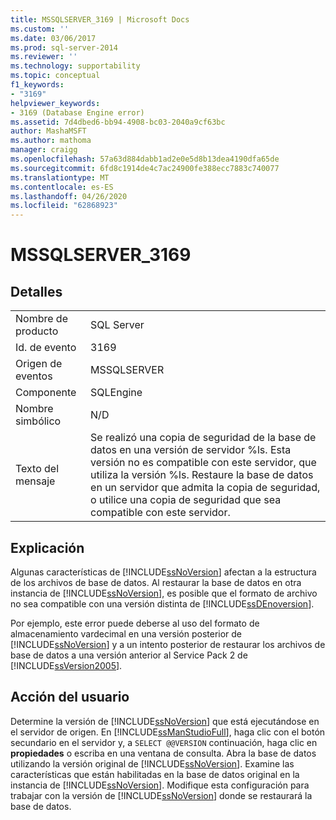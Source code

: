 ```yaml
---
title: MSSQLSERVER_3169 | Microsoft Docs
ms.custom: ''
ms.date: 03/06/2017
ms.prod: sql-server-2014
ms.reviewer: ''
ms.technology: supportability
ms.topic: conceptual
f1_keywords:
- "3169"
helpviewer_keywords:
- 3169 (Database Engine error)
ms.assetid: 7d4dbed6-bb94-4908-bc03-2040a9cf63bc
author: MashaMSFT
ms.author: mathoma
manager: craigg
ms.openlocfilehash: 57a63d884dabb1ad2e0e5d8b13dea4190dfa65de
ms.sourcegitcommit: 6fd8c1914de4c7ac24900fe388ecc7883c740077
ms.translationtype: MT
ms.contentlocale: es-ES
ms.lasthandoff: 04/26/2020
ms.locfileid: "62868923"
---
```

# <a name="mssqlserver_3169"></a>MSSQLSERVER_3169
    
## <a name="details"></a>Detalles  
  
|||  
|-|-|  
|Nombre de producto|SQL Server|  
|Id. de evento|3169|  
|Origen de eventos|MSSQLSERVER|  
|Componente|SQLEngine|  
|Nombre simbólico|N/D|  
|Texto del mensaje|Se realizó una copia de seguridad de la base de datos en una versión de servidor %ls. Esta versión no es compatible con este servidor, que utiliza la versión %ls. Restaure la base de datos en un servidor que admita la copia de seguridad, o utilice una copia de seguridad que sea compatible con este servidor.|  
  
## <a name="explanation"></a>Explicación  
 Algunas características de [!INCLUDE[ssNoVersion](../../includes/ssnoversion-md.md)] afectan a la estructura de los archivos de base de datos. Al restaurar la base de datos en otra instancia de [!INCLUDE[ssNoVersion](../../includes/ssnoversion-md.md)], es posible que el formato de archivo no sea compatible con una versión distinta de [!INCLUDE[ssDEnoversion](../../includes/ssdenoversion-md.md)].  
  
 Por ejemplo, este error puede deberse al uso del formato de almacenamiento vardecimal en una versión posterior de [!INCLUDE[ssNoVersion](../../includes/ssnoversion-md.md)] y a un intento posterior de restaurar los archivos de base de datos a una versión anterior al Service Pack 2 de [!INCLUDE[ssVersion2005](../../includes/ssversion2005-md.md)].  
  
## <a name="user-action"></a>Acción del usuario  
 Determine la versión de [!INCLUDE[ssNoVersion](../../includes/ssnoversion-md.md)] que está ejecutándose en el servidor de origen. En [!INCLUDE[ssManStudioFull](../../includes/ssmanstudiofull-md.md)], haga clic con el botón secundario en el servidor y, a `SELECT @@VERSION` continuación, haga clic en **propiedades** o escriba en una ventana de consulta. Abra la base de datos utilizando la versión original de [!INCLUDE[ssNoVersion](../../includes/ssnoversion-md.md)]. Examine las características que están habilitadas en la base de datos original en la instancia de [!INCLUDE[ssNoVersion](../../includes/ssnoversion-md.md)]. Modifique esta configuración para trabajar con la versión de [!INCLUDE[ssNoVersion](../../includes/ssnoversion-md.md)] donde se restaurará la base de datos.  
  
  
